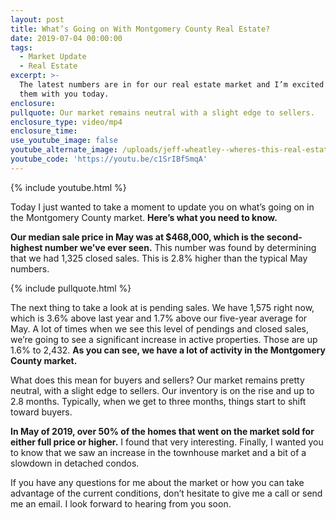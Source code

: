 ```yaml
---
layout: post
title: What’s Going on With Montgomery County Real Estate?
date: 2019-07-04 00:00:00
tags:
  - Market Update
  - Real Estate
excerpt: >-
  The latest numbers are in for our real estate market and I’m excited to share
  them with you today.
enclosure:
pullquote: Our market remains neutral with a slight edge to sellers.
enclosure_type: video/mp4
enclosure_time:
use_youtube_image: false
youtube_alternate_image: /uploads/jeff-wheatley--wheres-this-real-estate-market-headed-youtube.jpg
youtube_code: 'https://youtu.be/c1SrIBfSmqA'
---
```


{% include youtube.html %}

Today I just wanted to take a moment to update you on what’s going on in the Montgomery County market. **Here’s what you need to know.**

**Our median sale price in May was at $468,000, which is the second-highest number we’ve ever seen.** This number was found by determining that we had 1,325 closed sales. This is 2.8% higher than the typical May numbers.

{% include pullquote.html %}

The next thing to take a look at is pending sales. We have 1,575 right now, which is 3.6% above last year and 1.7% above our five-year average for May. A lot of times when we see this level of pendings and closed sales, we’re going to see a significant increase in active properties. Those are up 1.6% to 2,432. **As you can see, we have a lot of activity in the Montgomery County market.**

What does this mean for buyers and sellers? Our market remains pretty neutral, with a slight edge to sellers. Our inventory is on the rise and up to 2.8 months. Typically, when we get to three months, things start to shift toward buyers.

**In May of 2019, over 50% of the homes that went on the market sold for either full price or higher.** I found that very interesting. Finally, I wanted you to know that we saw an increase in the townhouse market and a bit of a slowdown in detached condos.

If you have any questions for me about the market or how you can take advantage of the current conditions, don’t hesitate to give me a call or send me an email. I look forward to hearing from you soon.